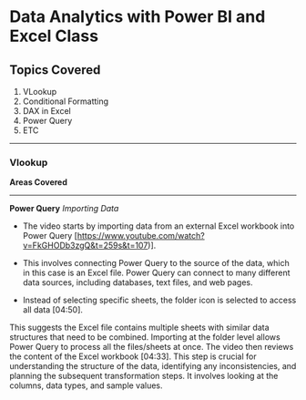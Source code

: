 # Data Analytics with Power BI and Excel Class

## Topics Covered
1. VLookup
2. Conditional Formatting
3. DAX in Excel
4. Power Query
5. ETC
_____________________________________________________________________________________
### Vlookup
**Areas Covered**

____________________________________________________________________________________
**Power Query**
  *Importing Data*
- The video starts by importing data from an external Excel workbook into Power Query [https://www.youtube.com/watch?v=FkGHODb3zgQ&t=259s&t=107)].

- This involves connecting Power Query to the source of the data, which in this case is an Excel file. Power Query can connect to many different data sources, including databases, text files, and web pages.
- Instead of selecting specific sheets, the folder icon is selected to access all data [04:50].

This suggests the Excel file contains multiple sheets with similar data structures that need to be combined. Importing at the folder level allows Power Query to process all the files/sheets at once.
The video then reviews the content of the Excel workbook [04:33].
This step is crucial for understanding the structure of the data, identifying any inconsistencies, and planning the subsequent transformation steps. It involves looking at the columns, data types, and sample values.
